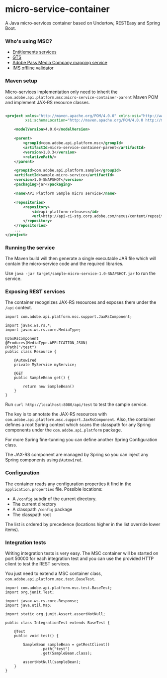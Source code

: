 micro-service-container
=======================
A Java micro-services container based on Undertow, RESTEasy and Spring Boot.

### Who's using MSC?
* [Entitlements services](https://git.corp.adobe.com/adobe-apis/entitlements-services)
* [GTS](https://git.corp.adobe.com/adobe-apis/gw-tracking-service)
* [Adobe Pass Media Company mapping service](https://git.corp.adobe.com/adobe-apis/apass-media-company-service)
* [IMS offline validator](https://git.corp.adobe.com/adobe-apis/ims-validator)

### Maven setup

Micro-services implementation only need to inherit the `com.adobe.api.platform.msc:micro-service-container-parent` Maven POM and implement JAX-RS resource classes.

```xml

<project xmlns="http://maven.apache.org/POM/4.0.0" xmlns:xsi="http://www.w3.org/2001/XMLSchema-instance"
         xsi:schemaLocation="http://maven.apache.org/POM/4.0.0 http://maven.apache.org/maven-v4_0_0.xsd">

    <modelVersion>4.0.0</modelVersion>

    <parent>
        <groupId>com.adobe.api.platform.msc</groupId>
        <artifactId>micro-service-container-parent</artifactId>
        <version>1.0.3</version>
        <relativePath/>
    </parent>

    <groupId>com.adobe.api.platform.sample</groupId>
    <artifactId>sample-micro-service</artifactId>
    <version>1.0-SNAPSHOT</version>
    <packaging>jar</packaging>

    <name>API Platform Sample micro service</name>

    <repositories>
        <repository>
            <id>api-platform-releases</id>
            <url>http://api-ci-stg.corp.adobe.com/nexus/content/repositories/releases/</url>
        </repository>
    </repositories>
    ...
</project>
```
### Running the service

The Maven build will then generate a single executable JAR file which will contain the micro-service code and the required libraries.

Use `java -jar target/sample-micro-service-1.0-SNAPSHOT.jar` to run the service.

### Exposing REST services

The container recognizes JAX-RS resources and exposes them under the `/api` context.

```
import com.adobe.api.platform.msc.support.JaxRsComponent;

import javax.ws.rs.*;
import javax.ws.rs.core.MediaType;

@JaxRsComponent
@Produces(MediaType.APPLICATION_JSON)
@Path("/test")
public class Resource {

    @Autowired
    private MyService myService;

    @GET
    public SampleBean get() {

        return new SampleBean()
    }
}
```

Run `curl http://localhost:8080/api/test` to test the sample service.

The key is to annotate the JAX-RS resources with `com.adobe.api.platform.msc.support.JaxRsComponent`.
Also, the container defines a root Spring context which scans the classpath for any Spring components under the `com.adobe.api.platform` package.

For more Spring fine-tunning you can define another Spring Configuration class.

The JAX-RS component are managed by Spring so you can inject any Spring components using `@Autowired`.

### Configuration

The container reads any configuration properties it find in the `application.properties` file. Possible locations:
- A `/config` subdir of the current directory.
- The current directory
- A classpath `/config` package
- The classpath root 

The list is ordered by precedence (locations higher in the list override lower items).

### Integration tests

Writing integration tests is very easy. The MSC container will be started on port 50000 for each integration test and you can use the provided HTTP client to test the REST services.

You just need to extend a MSC container class, `com.adobe.api.platform.msc.test.BaseTest`.

```
import com.adobe.api.platform.msc.test.BaseTest;
import org.junit.Test;

import javax.ws.rs.core.Response;
import java.util.Map;

import static org.junit.Assert.assertNotNull;

public class IntegrationTest extends BaseTest {

    @Test
    public void test() {

        SampleBean sampleBean = getRestClient()
                .path("test")
                .get(SampleBean.class);

        assertNotNull(sampleBean);
    }
}
```




